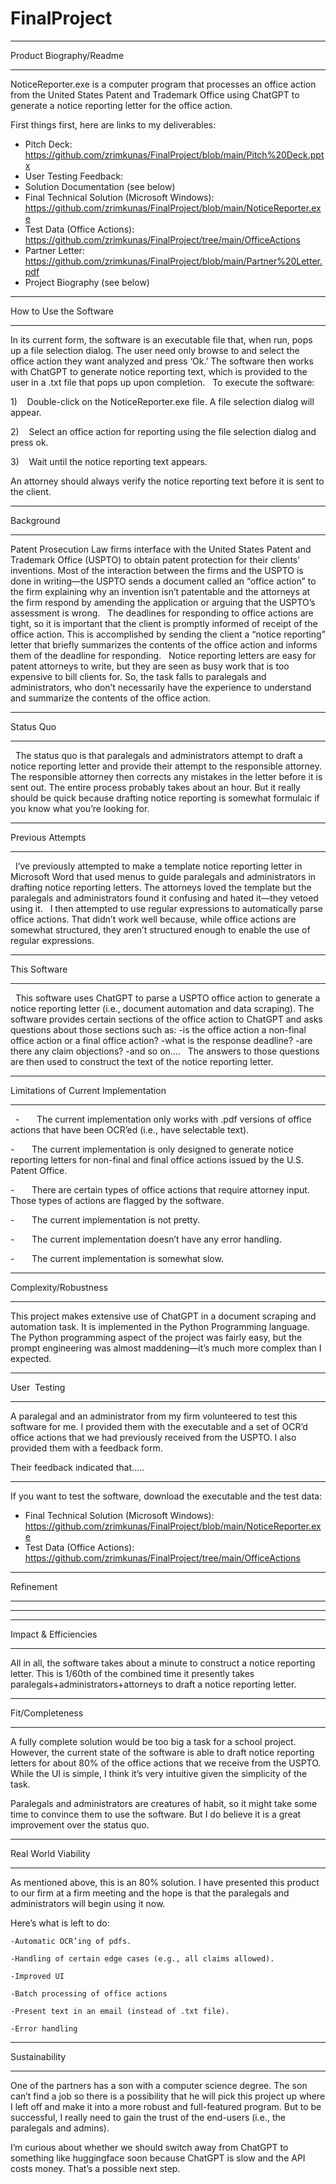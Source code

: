 # FinalProject

________________________
Product Biography/Readme
________________________

NoticeReporter.exe is a computer program that processes an office action from the United States Patent and Trademark Office using ChatGPT to generate a notice reporting letter for the office action. 

First things first, here are links to my deliverables:
* Pitch Deck: https://github.com/zrimkunas/FinalProject/blob/main/Pitch%20Deck.pptx
* User Testing Feedback:
* Solution Documentation (see below)
* Final Technical Solution (Microsoft Windows): https://github.com/zrimkunas/FinalProject/blob/main/NoticeReporter.exe
* Test Data (Office Actions): https://github.com/zrimkunas/FinalProject/tree/main/OfficeActions
* Partner Letter: https://github.com/zrimkunas/FinalProject/blob/main/Partner%20Letter.pdf
* Project Biography (see below)

 
________________________
How to Use the Software
________________________

In its current form, the software is an executable file that, when run, pops up a file selection dialog. The user need only browse to and select the office action they want analyzed and press ‘Ok.’ The software then works with ChatGPT to generate notice reporting text, which is provided to the user in a .txt file that pops up upon completion.
 
To execute the software:

1)    Double-click on the NoticeReporter.exe file. A file selection dialog will appear.

2)    Select an office action for reporting using the file selection dialog and press ok.

3)    Wait until the notice reporting text appears.
 

An attorney should always verify the notice reporting text before it is sent to the client.

________________________
Background
________________________

Patent Prosecution Law firms interface with the United States Patent and Trademark Office (USPTO) to obtain patent protection for their clients’ inventions. Most of the interaction between the firms and the USPTO is done in writing—the USPTO sends a document called an “office action” to the firm explaining why an invention isn’t patentable and the attorneys at the firm respond by amending the application or arguing that the USPTO’s assessment is wrong. 
 
The deadlines for responding to office actions are tight, so it is important that the client is promptly informed of receipt of the office action. This is accomplished by sending the client a “notice reporting” letter that briefly summarizes the contents of the office action and informs them of the deadline for responding.
 
Notice reporting letters are easy for patent attorneys to write, but they are seen as busy work that is too expensive to bill clients for. So, the task falls to paralegals and administrators, who don’t necessarily have the experience to understand and summarize the contents of the office action. 
 
________________________
Status Quo
________________________
 
The status quo is that paralegals and administrators attempt to draft a notice reporting letter and provide their attempt to the responsible attorney. The responsible attorney then corrects any mistakes in the letter before it is sent out. The entire process probably takes about an hour. But it really should be quick because drafting notice reporting is somewhat formulaic if you know what you’re looking for. 
 
________________________
Previous Attempts
________________________
 
I’ve previously attempted to make a template notice reporting letter in Microsoft Word that used menus to guide paralegals and administrators in drafting notice reporting letters. The attorneys loved the template but the paralegals and administrators found it confusing and hated it—they vetoed using it.
 
I then attempted to use regular expressions to automatically parse office actions. That didn’t work well because, while office actions are somewhat structured, they aren’t structured enough to enable the use of regular expressions.
 
________________________
This Software
________________________
 
This software uses ChatGPT to parse a USPTO office action to generate a notice reporting letter (i.e., document automation and data scraping). The software provides certain sections of the office action to ChatGPT and asks questions about those sections such as:
-is the office action a non-final office action or a final office action?
-what is the response deadline?
-are there any claim objections?
-and so on….
 
The answers to those questions are then used to construct the text of the notice reporting letter. 

____________________________________________________________
Limitations of Current Implementation
____________________________________________________________
 
-       The current implementation only works with .pdf versions of office actions that have been OCR’ed (i.e., have selectable text).

-       The current implementation is only designed to generate notice reporting letters for non-final and final office actions issued by the U.S. Patent Office. 

-       There are certain types of office actions that require attorney input. Those types of actions are flagged by the software.

-       The current implementation is not pretty.

-       The current implementation doesn’t have any error handling.

-       The current implementation is somewhat slow.


________________________
Complexity/Robustness
________________________
This project makes extensive use of ChatGPT in a document scraping and automation task. It is implemented in the Python Programming language. The Python programming aspect of the project was fairly easy, but the prompt engineering was almost maddening—it’s much more complex than I expected. 

________________________
User  Testing
________________________

A paralegal and an administrator from my firm volunteered to test this software for me. I provided them with the executable and a set of OCR’d office actions that we had previously received from the USPTO. I also provided them with a feedback form.

Their feedback indicated that…..
***********

If you want to test the software, download the executable and the test data:
* Final Technical Solution (Microsoft Windows): https://github.com/zrimkunas/FinalProject/blob/main/NoticeReporter.exe
* Test Data (Office Actions): https://github.com/zrimkunas/FinalProject/tree/main/OfficeActions
  
________________________
Refinement
________________________
*****************

________________________
Impact & Efficiencies
________________________

All in all, the software takes about a minute to construct a notice reporting letter. This is 1/60th of the combined time it presently takes paralegals+administrators+attorneys to draft a notice reporting letter.

________________________
Fit/Completeness
________________________

A fully complete solution would be too big a task for a school project. However, the current state of the software is able to draft notice reporting letters for about 80% of the office actions that we receive from the USPTO. While the UI is simple, I think it’s very intuitive given the simplicity of the task. 

Paralegals and administrators are creatures of habit, so it might take some time to convince them to use the software. But I do believe it is a great improvement over the status quo. 

________________________
Real World Viability
________________________

As mentioned above, this is an 80% solution. I have presented this product to our firm at a firm meeting and the hope is that the paralegals and administrators will begin using it now.

Here’s what is left to do:

	-Automatic OCR’ing of pdfs.
 
	-Handling of certain edge cases (e.g., all claims allowed).
 
	-Improved UI
 
	-Batch processing of office actions
 
	-Present text in an email (instead of .txt file).
 
	-Error handling

________________________
Sustainability
________________________

One of the partners has a son with a computer science degree. The son can’t find a job so there is a possibility that he will pick this project up where I left off and make it into a more robust and full-featured program. But to be successful, I really need to gain the trust of the end-users (i.e., the paralegals and admins).

I’m curious about whether we should switch away from ChatGPT to something like huggingface soon because ChatGPT is slow and the API costs money. That’s a possible next step.

 
